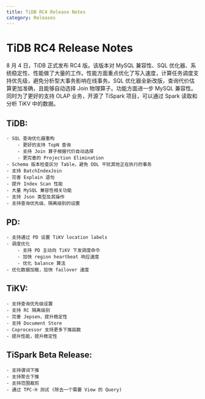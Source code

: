 ```yaml
---
title: TiDB RC4 Release Notes
category: Releases
---
```


# TiDB RC4 Release Notes

8 月 4 日，TiDB 正式发布 RC4 版。该版本对 MySQL 兼容性、SQL 优化器、系统稳定性、性能做了大量的工作。性能方面重点优化了写入速度，计算任务调度支持优先级，避免分析型大事务影响在线事务。SQL 优化器全新改版，查询代价估算更加准确，且能够自动选择 Join 物理算子。功能方面进一步 MySQL 兼容性。
同时为了更好的支持 OLAP 业务，开源了 TiSpark 项目，可以通过 Spark 读取和分析 TiKV 中的数据。
## TiDB:
    - SQL 查询优化器重构
        - 更好的支持 TopN 查询
        - 支持 Join 算子根据代价自动选择
        - 更完善的 Projection Elimination
    - Schema 版本检查区分 Table，避免 DDL 干扰其他正在执行的事务
    - 支持 BatchIndexJoin
    - 完善 Explain 语句
    - 提升 Index Scan 性能
    - 大量 MySQL 兼容性相关功能
    - 支持 Json 类型及其操作
    - 支持查询优先级、隔离级别的设置
## PD:
    - 支持通过 PD 设置 TiKV location labels
    - 调度优化
        - 支持 PD 主动向 TiKV 下发调度命令
        - 加快 region heartbeat 响应速度
        - 优化 balance 算法
    - 优化数据加载，加快 failover 速度
## TiKV:
    - 支持查询优先级设置
    - 支持 RC 隔离级别
    - 完善 Jepsen，提升稳定性
    - 支持 Document Store
    - Coprocessor 支持更多下推函数
    - 提升性能，提升稳定性
## TiSpark Beta Release:
    - 支持谓词下推
    - 支持聚合下推
    - 支持范围裁剪
    - 通过 TPC-H 测试 (除去一个需要 View 的 Query)
